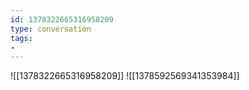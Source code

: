 ```yaml
---
id: 1378322665316958209
type: conversation
tags:
- 
---
```

![[1378322665316958209]]
![[1378592569341353984]]

